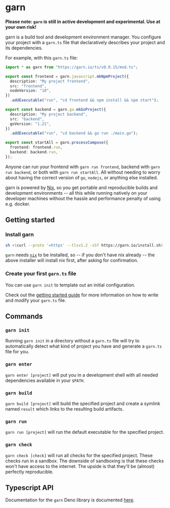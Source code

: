 # garn

**Please note: `garn` is still in active development and experimental. Use at your own risk!**

garn is a build tool and development environment manager. You configure your
project with a `garn.ts` file that declaratively describes your project and its
dependencies.

For example, with this `garn.ts` file:

```typescript
import * as garn from "https://garn.io/ts/v0.0.15/mod.ts";

export const frontend = garn.javascript.mkNpmProject({
  description: "My project frontend",
  src: "frontend",
  nodeVersion: "18",
})
  .addExecutable("run", "cd frontend && npm install && npm start");

export const backend = garn.go.mkGoProject({
  description: "My project backend",
  src: "backend",
  goVersion: "1.21",
})
  .addExecutable("run", "cd backend && go run ./main.go");

export const startAll = garn.processCompose({
  frontend: frontend.run,
  backend: backend.run,
});
```

Anyone can run your frontend with `garn run frontend`, backend with `garn run
backend`, or both with `garn run startAll`. All without needing to worry about
having the correct version of `go`, `nodejs`, or anything else installed.

garn is powered by [Nix](https://nixos.org/), so you get portable and
reproducible builds and development environments -- all this while running
natively on your developer machines without the hassle and performance penalty
of using e.g. docker.

## Getting started

### Install garn

```bash
sh <(curl --proto '=https' --tlsv1.2 -sSf https://garn.io/install.sh)
```

`garn` needs [`nix`](https://nixos.org/) to be installed, so -- if you don't
have nix already -- the above installer will install nix first, after asking
for confirmation.

### Create your first `garn.ts` file

You can use `garn init` to template out an initial configuration.

Check out the [getting started guide](https://garn.io/docs/getting_started) for
more information on how to write and modify your `garn.ts` file.

## Commands

### `garn init`

Running `garn init` in a directory without a `garn.ts` file will try to
automatically detect what kind of project you have and generate a `garn.ts`
file for you.

### `garn enter`

`garn enter [project]` will put you in a development shell with all needed
dependencies available in your `$PATH`.

### `garn build`

`garn build [project]` will build the specified project and create a symlink
named `result` which links to the resulting build artifacts.

### `garn run`

`garn run [project]` will run the default executable for the specified project.

### `garn check`

`garn check [check]` will run all checks for the specified project. These
checks run in a sandbox. The downside of sandboxing is that these checks won't
have access to the internet. The upside is that they'll be (almost) perfectly
reproducible.

## Typescript API

Documentation for the `garn` Deno library is documented
[here](https://doc.deno.land/https://garn.io/ts/v0.0.15/mod.ts).

